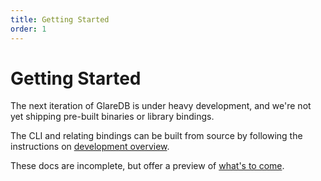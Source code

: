```yaml
---
title: Getting Started
order: 1
---
```


# Getting Started

The next iteration of GlareDB is under heavy development, and we're not yet
shipping pre-built binaries or library bindings.

The CLI and relating bindings can be built from source by following the
instructions on [development overview].

These docs are incomplete, but offer a preview of [what's to come](https://glaredb.com/blog/whole-new-engine).

[development overview]: ./development/overview

